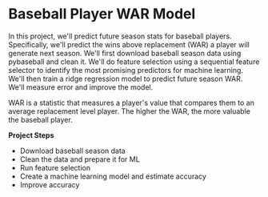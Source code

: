 # Baseball Player WAR Model

In this project, we'll predict future season stats for baseball players. Specifically, we'll predict the wins above replacement (WAR) a player will generate next season. We'll first download baseball season data using pybaseball and clean it. We'll do feature selection using a sequential feature selector to identify the most promising predictors for machine learning. We'll then train a ridge regression model to predict future season WAR. We'll measure error and improve the model.

WAR is a statistic that measures a player's value that compares them to an average replacement level player. The higher the WAR, the more valuable the baseball player.

**Project Steps**

- Download baseball season data
- Clean the data and prepare it for ML
- Run feature selection
- Create a machine learning model and estimate accuracy
- Improve accuracy
